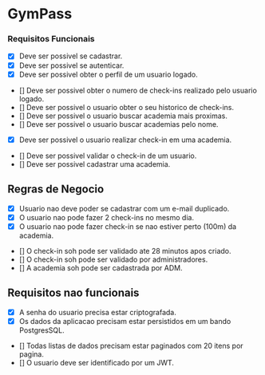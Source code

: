 # GymPass

### Requisitos Funcionais

- [x] Deve ser possivel se cadastrar.
- [x] Deve ser possivel se autenticar.
- [x] Deve ser possivel obter o perfil de um usuario logado.
- [] Deve ser possivel obter o numero de check-ins realizado pelo usuario logado.
- [] Deve ser possivel o usuario obter o seu historico de check-ins.
- [] Deve ser possivel o usuario buscar academia mais proximas.
- [] Deve ser possivel o usuario buscar academias pelo nome.
- [x] Deve ser possivel o usuario realizar check-in em uma academia.
- [] Deve ser possivel validar o check-in de um usuario.
- [] Deve ser possivel cadastrar uma academia.

## Regras de Negocio

- [x] Usuario nao deve poder se cadastrar com um e-mail duplicado.
- [x] O usuario nao pode fazer 2 check-ins no mesmo dia.
- [x] O usuario nao pode fazer check-in se nao estiver perto (100m) da academia.
- [] O check-in soh pode ser validado ate 28 minutos apos criado.
- [] O check-in soh pode ser validado por administradores.
- [] A academia soh pode ser cadastrada por ADM.

## Requisitos nao funcionais

- [x] A senha do usuario precisa estar criptografada.
- [x] Os dados da aplicacao precisam estar persistidos em um bando PostgresSQL.
- [] Todas listas de dados precisam estar paginados com 20 itens por pagina.
- [] O usuario deve ser identificado por um JWT.
